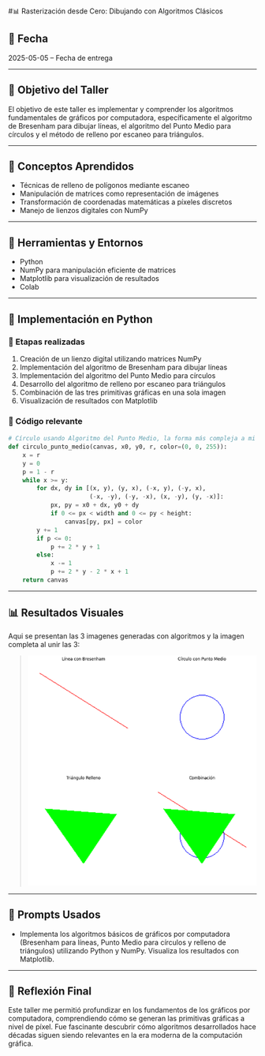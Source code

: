 #📊 Rasterización desde Cero: Dibujando con Algoritmos Clásicos

## 📅 Fecha

2025-05-05 – Fecha de entrega

---
## 🎯 Objetivo del Taller

El objetivo de este taller es implementar y comprender los algoritmos fundamentales de gráficos por computadora, específicamente el algoritmo de Bresenham para dibujar líneas, el algoritmo del Punto Medio para círculos y el método de relleno por escaneo para triángulos.

---
## 🧠 Conceptos Aprendidos

- Técnicas de relleno de polígonos mediante escaneo
- Manipulación de matrices como representación de imágenes
- Transformación de coordenadas matemáticas a píxeles discretos
- Manejo de lienzos digitales con NumPy

---
## 🔧 Herramientas y Entornos

- Python 
- NumPy para manipulación eficiente de matrices
- Matplotlib para visualización de resultados
- Colab

---
## 🧪 Implementación en Python

### 🔹 Etapas realizadas

1. Creación de un lienzo digital utilizando matrices NumPy
2. Implementación del algoritmo de Bresenham para dibujar líneas
3. Implementación del algoritmo del Punto Medio para círculos
4. Desarrollo del algoritmo de relleno por escaneo para triángulos
5. Combinación de las tres primitivas gráficas en una sola imagen
6. Visualización de resultados con Matplotlib

### 🔹 Código relevante

```python
# Círculo usando Algoritmo del Punto Medio, la forma más compleja a mi parecer
def circulo_punto_medio(canvas, x0, y0, r, color=(0, 0, 255)):
    x = r
    y = 0
    p = 1 - r
    while x >= y:
        for dx, dy in [(x, y), (y, x), (-x, y), (-y, x),
                       (-x, -y), (-y, -x), (x, -y), (y, -x)]:
            px, py = x0 + dx, y0 + dy
            if 0 <= px < width and 0 <= py < height:
                canvas[py, px] = color
        y += 1
        if p <= 0:
            p += 2 * y + 1
        else:
            x -= 1
            p += 2 * y - 2 * x + 1
    return canvas
```
---
## 📊 Resultados Visuales

Aqui se presentan las 3 imagenes generadas con algoritmos y la imagen completa al unir las 3:
> ![Muestra del funcionamiento en Python](https://github.com/Jul1014/Compuvisual-General/blob/master/2025-05-05_Taller7_Rasterizacion_Desde_Cero/Python/ImagenRasterizacionDesdeCero.png)

----------
## 🧩 Prompts Usados

- Implementa los algoritmos básicos de gráficos por computadora (Bresenham para líneas, Punto Medio para círculos y relleno de triángulos) utilizando Python y NumPy. Visualiza los resultados con Matplotlib.

----------
## 💬 Reflexión Final

Este taller me permitió profundizar en los fundamentos de los gráficos por computadora, comprendiendo cómo se generan las primitivas gráficas a nivel de píxel. Fue fascinante descubrir cómo algoritmos desarrollados hace décadas siguen siendo relevantes en la era moderna de la computación gráfica.



